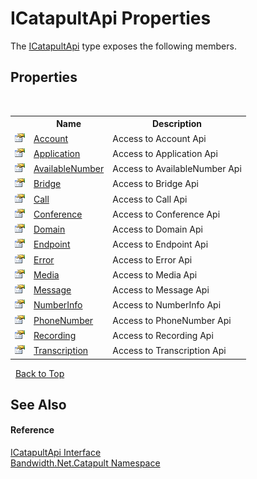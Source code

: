 ﻿# ICatapultApi Properties
 

The <a href ="T_Bandwidth_Net_Catapult_ICatapultApi.md">ICatapultApi</a> type exposes the following members.


## Properties
&nbsp;<table><tr><th></th><th>Name</th><th>Description</th></tr><tr><td>![Public property](media/pubproperty.gif "Public property")</td><td><a href ="P_Bandwidth_Net_Catapult_ICatapultApi_Account.md">Account</a></td><td>
Access to Account Api</td></tr><tr><td>![Public property](media/pubproperty.gif "Public property")</td><td><a href ="P_Bandwidth_Net_Catapult_ICatapultApi_Application.md">Application</a></td><td>
Access to Application Api</td></tr><tr><td>![Public property](media/pubproperty.gif "Public property")</td><td><a href ="P_Bandwidth_Net_Catapult_ICatapultApi_AvailableNumber.md">AvailableNumber</a></td><td>
Access to AvailableNumber Api</td></tr><tr><td>![Public property](media/pubproperty.gif "Public property")</td><td><a href ="P_Bandwidth_Net_Catapult_ICatapultApi_Bridge.md">Bridge</a></td><td>
Access to Bridge Api</td></tr><tr><td>![Public property](media/pubproperty.gif "Public property")</td><td><a href ="P_Bandwidth_Net_Catapult_ICatapultApi_Call.md">Call</a></td><td>
Access to Call Api</td></tr><tr><td>![Public property](media/pubproperty.gif "Public property")</td><td><a href ="P_Bandwidth_Net_Catapult_ICatapultApi_Conference.md">Conference</a></td><td>
Access to Conference Api</td></tr><tr><td>![Public property](media/pubproperty.gif "Public property")</td><td><a href ="P_Bandwidth_Net_Catapult_ICatapultApi_Domain.md">Domain</a></td><td>
Access to Domain Api</td></tr><tr><td>![Public property](media/pubproperty.gif "Public property")</td><td><a href ="P_Bandwidth_Net_Catapult_ICatapultApi_Endpoint.md">Endpoint</a></td><td>
Access to Endpoint Api</td></tr><tr><td>![Public property](media/pubproperty.gif "Public property")</td><td><a href ="P_Bandwidth_Net_Catapult_ICatapultApi_Error.md">Error</a></td><td>
Access to Error Api</td></tr><tr><td>![Public property](media/pubproperty.gif "Public property")</td><td><a href ="P_Bandwidth_Net_Catapult_ICatapultApi_Media.md">Media</a></td><td>
Access to Media Api</td></tr><tr><td>![Public property](media/pubproperty.gif "Public property")</td><td><a href ="P_Bandwidth_Net_Catapult_ICatapultApi_Message.md">Message</a></td><td>
Access to Message Api</td></tr><tr><td>![Public property](media/pubproperty.gif "Public property")</td><td><a href ="P_Bandwidth_Net_Catapult_ICatapultApi_NumberInfo.md">NumberInfo</a></td><td>
Access to NumberInfo Api</td></tr><tr><td>![Public property](media/pubproperty.gif "Public property")</td><td><a href ="P_Bandwidth_Net_Catapult_ICatapultApi_PhoneNumber.md">PhoneNumber</a></td><td>
Access to PhoneNumber Api</td></tr><tr><td>![Public property](media/pubproperty.gif "Public property")</td><td><a href ="P_Bandwidth_Net_Catapult_ICatapultApi_Recording.md">Recording</a></td><td>
Access to Recording Api</td></tr><tr><td>![Public property](media/pubproperty.gif "Public property")</td><td><a href ="P_Bandwidth_Net_Catapult_ICatapultApi_Transcription.md">Transcription</a></td><td>
Access to Transcription Api</td></tr></table>&nbsp;
<a href="#icatapultapi-properties">Back to Top</a>

## See Also


#### Reference
<a href ="T_Bandwidth_Net_Catapult_ICatapultApi.md">ICatapultApi Interface</a><br /><a href ="N_Bandwidth_Net_Catapult.md">Bandwidth.Net.Catapult Namespace</a><br />